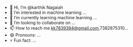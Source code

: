 - 👋 Hi, I’m @karthik Nagaiah
- 👀 I’m interested in machine learning ...
- 🌱 I’m currently learning machine learning ...
- 💞️ I’m looking to collaborate on ...
- 📫 How to reach me kk7839394@gmail.com,7382875310...
- 😄 Pronouns: ...
- ⚡ Fun fact: ...

<!---
karthik-7574/karthik-7574 is a ✨ special ✨ repository because its `README.md` (this file) appears on your GitHub profile.
You can click the Preview link to take a look at your changes.
--->
